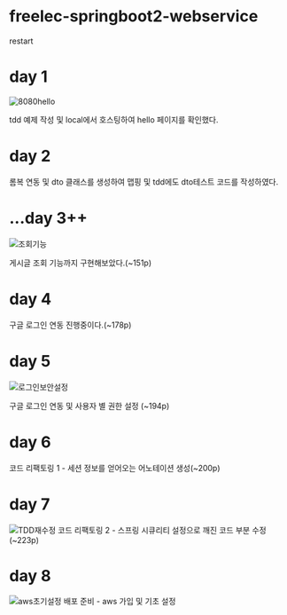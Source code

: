 # freelec-springboot2-webservice
restart

# day 1
![8080hello](https://user-images.githubusercontent.com/93043822/178150965-11a56321-b3cf-45cb-8e70-00e1f027410f.JPG)

tdd 예제 작성 및 local에서 호스팅하여 hello 페이지를 확인했다.

# day 2

롬복 연동 및 dto 클래스를 생성하여 맵핑 및 tdd에도 dto테스트 코드를 작성하였다.

# ...day 3++ 
![조회기능](https://user-images.githubusercontent.com/93043822/180651020-3b6ea1e8-04c2-4147-a527-115958c57b30.JPG)

게시글 조회 기능까지 구현해보았다.(~151p)

# day 4
구글 로그인 연동 진행중이다.(~178p)

# day 5
![로그인보안설정](https://user-images.githubusercontent.com/93043822/181021378-dce4cdc1-3e4a-4cce-aaff-e50b63cf58be.JPG)

구글 로그인 연동 및 사용자 별 권한 설정 (~194p)

# day 6
코드 리팩토링 1 - 세션 정보를 얻어오는 어노테이션 생성(~200p)

# day 7
![TDD재수정](https://user-images.githubusercontent.com/93043822/181519570-a60c5e07-791b-4179-a93d-089e4d56b211.JPG)
코드 리팩토링 2 - 스프링 시큐리티 설정으로 깨진 코드 부분 수정(~223p)

# day 8
![aws초기설정](https://user-images.githubusercontent.com/93043822/182027044-e6b9ff47-746d-4c0b-a54f-e11fd24655e6.JPG)
배포 준비 - aws 가입 및 기초 설정

